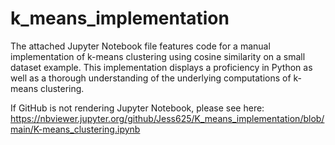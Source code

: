 # k_means_implementation

The attached Jupyter Notebook file features code for a manual implementation of k-means clustering using cosine similarity on a small dataset example. 
This implementation displays a proficiency in Python as well as a thorough understanding of the underlying computations of k-means clustering. 

If GitHub is not rendering Jupyter Notebook, please see here: https://nbviewer.jupyter.org/github/Jess625/K_means_implementation/blob/main/K-means_clustering.ipynb
